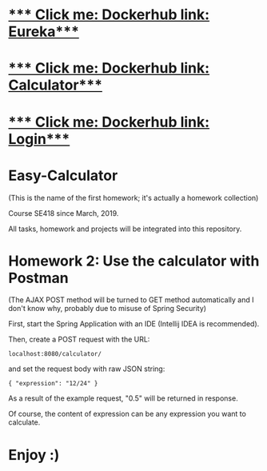 <a href="https://hub.docker.com/r/hiddenme/eureka">*** Click me: Dockerhub link: Eureka***</a>
===
<a href="https://hub.docker.com/r/hiddenme/easy-calculator">*** Click me: Dockerhub link: Calculator***</a>
===
<a href="https://hub.docker.com/r/hiddenme/loginservice">*** Click me: Dockerhub link: Login***</a>
===

# Easy-Calculator
(This is the name of the first homework; it's actually a homework collection)


Course SE418 since March, 2019.

All tasks, homework and projects will be integrated into this repository.

# Homework 2: Use the calculator with Postman
(The AJAX POST method will be turned to GET method automatically and I don't know why, probably due to misuse of Spring Security)

First, start the Spring Application with an IDE (Intellij IDEA is recommended).

Then, create a POST request with the URL:

<code>localhost:8080/calculator/</code>

and set the request body with raw JSON string:

<code>{
    "expression": "12/24"
}</code>

As a result of the example request, "0.5" will be returned in response.

Of course, the content of expression can be any expression you want to calculate.

Enjoy :)
=======
